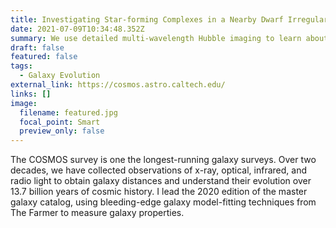 ```yaml
---
title: Investigating Star-forming Complexes in a Nearby Dwarf Irregular Galaxy
date: 2021-07-09T10:34:48.352Z
summary: We use detailed multi-wavelength Hubble imaging to learn about the history and fate of a peculiar galaxy
draft: false
featured: false
tags:
  - Galaxy Evolution
external_link: https://cosmos.astro.caltech.edu/
links: []
image:
  filename: featured.jpg
  focal_point: Smart
  preview_only: false
---
```

The COSMOS survey is one the longest-running galaxy surveys. Over two decades, we have collected observations of x-ray, optical, infrared, and radio light to obtain galaxy distances and understand their evolution over 13.7 billion years of cosmic history. I lead the 2020 edition of the master galaxy catalog, using bleeding-edge galaxy model-fitting techniques from The Farmer to measure galaxy properties.